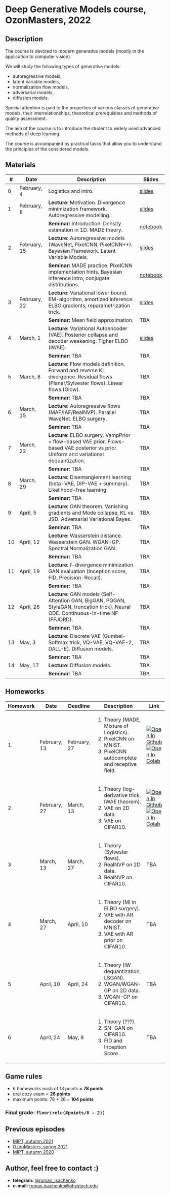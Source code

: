 # Deep Generative Models course, OzonMasters, 2022

## Description
The course is devoted to modern generative models (mostly in the application to computer vision). 

We will study the following types of generative models: 
- autoregressive models, 
- latent variable models, 
- normalization flow models, 
- adversarial models,
- diffusion models.

Special attention is paid to the properties of various classes of generative models, their interrelationships, theoretical prerequisites and methods of quality assessment.

The aim of the course is to introduce the student to widely used advanced methods of deep learning.

The course is accompanied by practical tasks that allow you to understand the principles of the considered models.

## Materials

| # | Date | Description | Slides |
|---------|------|-------------|---------|
| 0 | February, 4 | Logistics and intro. | [slides](lectures/intro.pdf) |
| 1 | February, 8 | <b>Lecture:</b> Motivation. Divergence minimization framework. Autoregressive modelling. | [slides](lectures/lecture1/Isachenko2022DeepGenerativeModels1.pdf) |
|  |  | <b>Seminar:</b> Introduction. Density estimation in 1D. MADE theory. | [notebook](seminars/seminar1/1D_histogram.ipynb) |
| 2 | February, 15 | <b>Lecture:</b> Autoregressive models (WaveNet, PixelCNN, PixelCNN++). Bayesian Framework. Latent Variable Models. | [slides](lectures/lecture2/Isachenko2022DeepGenerativeModels2.pdf) |
|  |  | <b>Seminar:</b> MADE practice. PixelCNN implementation hints. Bayesian inference intro, conjugate distributions. | [notebook](seminars/seminar2/MADE.ipynb) |
| 3 | February, 22 | <b>Lecture:</b> Variational lower bound. EM-algorithm, amortized inference. ELBO gradients, reparametrization trick. | [slides](lectures/lecture3/Isachenko2022DeepGenerativeModels3.pdf) |
|  |  | <b>Seminar:</b> Mean field approximation. | TBA |
| 4 | March, 1 | <b>Lecture:</b> Variational Autoencoder (VAE). Posterior collapse and decoder weakening. Tigher ELBO (IWAE). | [slides](lectures/lecture4/Isachenko2022DeepGenerativeModels4.pdf) |
|  |  | <b>Seminar:</b> TBA | TBA |
| 5 | March, 8 | <b>Lecture:</b> Flow models definition. Forward and reverse KL divergence. Residual flows (Planar/Sylvester flows). Linear flows (Glow). | TBA |
|  |  | <b>Seminar:</b> TBA | TBA |
| 6 | March, 15 | <b>Lecture:</b> Autoregressive flows (MAF/IAF/RealNVP). Parallel WaveNet. ELBO surgery. | TBA |
|  |  | <b>Seminar:</b> TBA | TBA |
| 7 | March, 22 | <b>Lecture:</b> ELBO surgery. VampPrior + flow-based VAE prior. Flows-based VAE posterior vs prior. Uniform and variational dequantization. | TBA |
|  |  | <b>Seminar:</b> TBA | TBA |
| 8 | March, 29 | <b>Lecture:</b> Disentanglement learning (beta-VAE, DIP-VAE + summary). Likelihood-free learning. | TBA |
|  |  | <b>Seminar:</b> TBA | TBA |
| 9 | April, 5 | <b>Lecture:</b> GAN theorem. Vanishing gradients and Mode collapse, KL vs JSD. Adversarial Variational Bayes. | TBA |
|  |  | <b>Seminar:</b> TBA | TBA |
| 10 | April, 12 | <b>Lecture:</b> Wasserstein distance. Wasserstein GAN. WGAN-GP. Spectral Normalization GAN. | TBA |
|  |  | <b>Seminar:</b> TBA | TBA |
| 11 | April, 19 | <b>Lecture:</b> f-divergence minimization. GAN evaluation (Inception score, FID, Precision-Recall). | TBA |
|  |  | <b>Seminar:</b> TBA | TBA |
| 12 | April, 26 | <b>Lecture:</b> GAN models (Self-Attention GAN, BigGAN, PGGAN, StyleGAN, truncation trick). Neural ODE. Continuous-in-time NF (FFJORD). | TBA |
|  |  | <b>Seminar:</b> TBA | TBA |
| 13 | May, 3 | <b>Lecture:</b> Discrete VAE (Gumbel-Softmax trick, VQ-VAE, VQ-VAE-2, DALL-E). Diffusion models. | TBA |
|  |  | <b>Seminar:</b> TBA | TBA |
| 14 | May, 17 | <b>Lecture:</b> Diffusion models. | TBA |
|  |  | <b>Seminar:</b> TBA | TBA |

## Homeworks 
| Homework | Date | Deadline | Description | Link |
|---------|------|-------------|--------|-------|
| 1 | February, 13 | February, 27 | <ol><li>Theory (MADE, Mixture of Logistics).</li><li>PixelCNN on MNIST.</li><li>PixelCNN autocomplete and receptive field.</li></ol> | [![Open In Github](https://img.shields.io/static/v1.svg?logo=github&label=Repo&message=Open%20in%20Github&color=lightgrey)](homeworks/hw1.ipynb)<br>[![Open In Colab](https://colab.research.google.com/assets/colab-badge.svg)](https://colab.research.google.com/github/r-isachenko/2022-DGM-Ozon-course/blob/main/homeworks/hw1.ipynb) |
| 2 | February, 27 | March, 13 | <ol><li>Theory (log-derivative trick, IWAE theorem).</li><li>VAE on 2D data.</li><li>VAE on CIFAR10.</li></ol> | [![Open In Github](https://img.shields.io/static/v1.svg?logo=github&label=Repo&message=Open%20in%20Github&color=lightgrey)](homeworks/hw2.ipynb)<br>[![Open In Colab](https://colab.research.google.com/assets/colab-badge.svg)](https://colab.research.google.com/github/r-isachenko/2022-DGM-Ozon-course/blob/main/homeworks/hw2.ipynb) |
| 3 | March, 13 | March, 27 | <ol><li>Theory (Sylvester flows).</li><li>RealNVP on 2D data.</li><li>RealNVP on CIFAR10.</li></ol> | TBA |
| 4 | March, 27 | April, 10 | <ol><li>Theory (MI in ELBO surgery).</li><li>VAE with AR decoder on MNIST.</li><li>VAE with AR prior on CIFAR10.</li></ol> | TBA |
| 5 | April, 10 | April, 24 | <ol><li>Theory (IW dequantization, LSGAN).</li><li>WGAN/WGAN-GP on 2D data.</li><li>WGAN-GP on CIFAR10.</li></ol> | TBA |
| 6 | April, 24 | May, 8 | <ol><li>Theory (???).</li><li>SN-GAN on CIFAR10.</li><li>FID and Inception Score.</li></ol> | TBA |

## Game rules
- 6 homeworks each of 13 points = **78 points**
- oral cozy exam = **26 points**
- maximum points: 78 + 26 = **104 points**
### Final grade: `floor(relu(#points/8 - 2))`

## Previous episodes
- [MIPT, autumn 2021](https://github.com/r-isachenko/2021-DGM-MIPT-course)
- [OzonMasters, spring 2021](https://github.com/r-isachenko/2021-DGM-Ozon-course)
- [MIPT, autumn 2020](https://github.com/r-isachenko/2020-DGM-MIPT-course)

## Author, feel free to contact :)

- **telegram:** [@roman_isachenko](https://t.me/roman_isachenko)
- **e-mail:** roman.isachenko@phystech.edu
